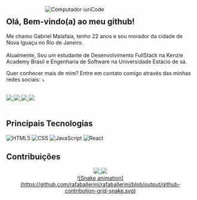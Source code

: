 <img src="https://raw.githubusercontent.com/MicaelliMedeiros/micaellimedeiros/master/image/computer-illustration.png" min-width="400px" max-width="400px" width="400px" align="right" alt="Computador iuriCode">

## Olá, Bem-vindo(a) ao meu github!

<p align="left"> 
  Me chamo Gabriel Malafaia, tenho 22 anos e sou morador da cidade de Nova Iguaçu no Rio de Janeiro.
  </br>
  </br>
  Atualmente, Sou um estudante de Desenvolvimento FullStack na Kenzie Academy Brasil e Engenharia de Software na Universidade Estácio de sá.
</p>

<p align="left">
  Quer conhecer mais de mim? Entre em contato comigo através das minhas redes sociais: ⤵️
</p>

</br>

<div> 
  <a href="https://www.instagram.com/gabrielmlf20/" target="_blank">
    <img src="https://img.shields.io/badge/-Instagram-%23E4405F?style=for-the-badge&logo=instagram&logoColor=white">
  </a>
 <a href="https://discord.gg/Vmt3eWcv" target="_blank">
   <img src="https://img.shields.io/badge/Discord-7289DA?style=for-the-badge&logo=discord&logoColor=white">
  </a> 
  <a href = "mailto:gabrielbsnsp@gmail.com">
    <img src="https://img.shields.io/badge/-Gmail-%23333?style=for-the-badge&logo=gmail&logoColor=white">
  </a>
  <a href="https://www.linkedin.com/in/gabrielmalafaia/" target="_blank">
    <img src="https://img.shields.io/badge/-LinkedIn-%230077B5?style=for-the-badge&logo=linkedin&logoColor=white">
  </a> 
</div>

</br>

## Principais Tecnologias

![HTML5](https://img.shields.io/badge/-HTML5-333333?style=flat&logo=HTML5)
![CSS](https://img.shields.io/badge/-CSS-333333?style=flat&logo=CSS3&logoColor=1572B6)
![JavaScript](https://img.shields.io/badge/-JavaScript-333333?style=flat&logo=javascript)
![React](https://img.shields.io/badge/-React-333333?style=flat&logo=react)

## Contribuições

<div align="center">
  <a href="https://github.com/Gabriel-Malafaia">
  <img height="150em" src="https://github-readme-stats.vercel.app/api?username=Gabriel-Malafaia&show_icons=true&theme=dracula&include_all_commits=true&count_private=true"/>
  <img height="150em" src="https://github-readme-stats.vercel.app/api/top-langs/?username=Gabriel-Malafaia&layout=compact&langs_count=7&theme=dracula"/>
    
   </br>
   ![Snake animation](https://github.com/rafaballerini/rafaballerini/blob/output/github-contribution-grid-snake.svg)
</div>
